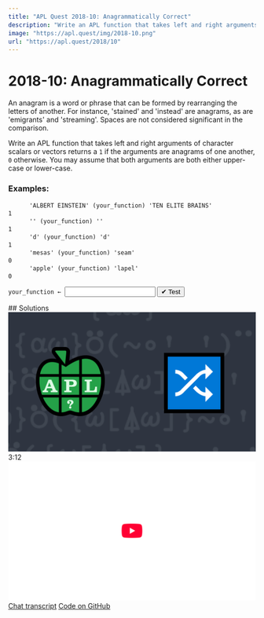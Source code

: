 ```yaml
---
title: "APL Quest 2018-10: Anagrammatically Correct"
description: "Write an APL function that takes left and right arguments of character scalars or vectors returns a `1` if the arguments are anagrams of one another, `0` otherwise."
image: "https://apl.quest/img/2018-10.png"
url: "https://apl.quest/2018/10"
---
```


# <span class=s>2018-</span>10: Anagrammatically Correct

An anagram is a word or phrase that can be formed by rearranging the letters of another. For instance, 'stained' and 'instead' are anagrams, as are 'emigrants' and 'streaming'. Spaces are not considered significant in the comparison. 

Write an APL function that takes left and right arguments of character scalars or vectors returns a `1` if the arguments are anagrams of one another, `0` otherwise. You may assume that both arguments are both either upper-case or lower-case.

### Examples:

```APL
      'ALBERT EINSTEIN' (your_function) 'TEN ELITE BRAINS'
1
      '' (your_function) '' 
1
      'd' (your_function) 'd'
1
      'mesas' (your_function) 'seam'
0
      'apple' (your_function) 'lapel'
0
```


  
<div class="pdiv">
  <code onclick="p_Input.focus()">your_function ← </code><input id="p_Input" autocomplete="off" spellcheck="false" oninput="this.parentElement.querySelector`button`.disabled=false;localStorage.setItem(window.location.pathname,this.value)" onkeypress="subm(event)">
  <button onclick="alert$.next`Testing…`;submitSolution`p`" class="md-button md-button--primary">&#x2714; Test</button>
</div>
<p id="p_Output"></p>
## Solutions
<div onclick="play(this)" title="Video on YouTube" class="yt">
<img alt="Video Thumbnail" src="../../img/2018-10.png">
<time>3:12</time>
<img alt="YouTube" src="../../img/yt-big.png">
</div>
<a href="https://chat.stackexchange.com/transcript/52405?m=63239751#63239751" target="_blank" class="md-button md-button--primary">Chat transcript</a>
<a href="https://github.com/abrudz/apl_quest/tree/main/2018/10.apl" target="_blank" class="md-button md-button--primary right">Code on GitHub</a>

<script>
    testCases={"a":[["'ALBERT EINSTEIN'","'TEN ELITE BRAINS'"],["'aeiou'","'a e i o u'"],["'apple'","'lapel'"],["'mesas'","'seam'"]],"b":[["'d'","'d'"],["''","''"],["'a'","'b'"],["''","'a'"]],"f":"{52=+/(+⌿⍉(⍉⍺∘.='ABCDEFGHIJKLMNOPQRSTUVWXYZabcdefghijklmnopqrstuvwxyz'),52 1⍴0)=+⌿⍉(⍉⍵∘.='ABCDEFGHIJKLMNOPQRSTUVWXYZabcdefghijklmnopqrstuvwxyz'),52 1⍴0}"}
    p_Input.value=localStorage.getItem(window.location.pathname)
    play=e=>e.outerHTML=`<iframe src="https://www.youtube.com/embed/3kRLlmZC62o?list=PLYKQVqyrAEj9wDIUyLDGtDAFTKY38BUMN&autoplay=1" title="<span class=s>2018-</span>10: Anagrammatically Correct (APL Quest 2018-10)" frameborder="0" allow="accelerometer; autoplay; clipboard-write; encrypted-media; gyroscope; picture-in-picture; web-share" referrerpolicy="strict-origin-when-cross-origin" allowfullscreen></iframe>`
</script>

